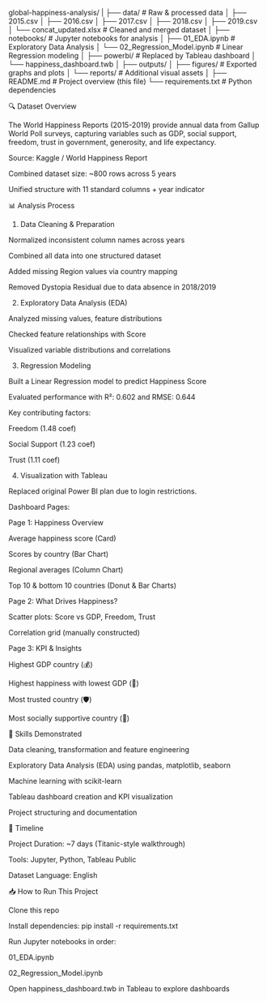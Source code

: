 global-happiness-analysis/
|
├── data/                      # Raw & processed data
│   ├── 2015.csv
│   ├── 2016.csv
│   ├── 2017.csv
│   ├── 2018.csv
│   ├── 2019.csv
│   └── concat_updated.xlsx    # Cleaned and merged dataset
│
├── notebooks/                # Jupyter notebooks for analysis
│   ├── 01_EDA.ipynb          # Exploratory Data Analysis
│   └── 02_Regression_Model.ipynb  # Linear Regression modeling
│
├── powerbi/                  # Replaced by Tableau dashboard
│   └── happiness_dashboard.twb
│
├── outputs/
│   ├── figures/              # Exported graphs and plots
│   └── reports/              # Additional visual assets
│
├── README.md                 # Project overview (this file)
└── requirements.txt          # Python dependencies









🔍 Dataset Overview

The World Happiness Reports (2015-2019) provide annual data from Gallup World Poll surveys, capturing variables such as GDP, social support, freedom, trust in government, generosity, and life expectancy.

Source: Kaggle / World Happiness Report

Combined dataset size: ~800 rows across 5 years

Unified structure with 11 standard columns + year indicator

📊 Analysis Process

1. Data Cleaning & Preparation

Normalized inconsistent column names across years

Combined all data into one structured dataset

Added missing Region values via country mapping

Removed Dystopia Residual due to data absence in 2018/2019

2. Exploratory Data Analysis (EDA)

Analyzed missing values, feature distributions

Checked feature relationships with Score

Visualized variable distributions and correlations

3. Regression Modeling

Built a Linear Regression model to predict Happiness Score

Evaluated performance with R²: 0.602 and RMSE: 0.644

Key contributing factors:

Freedom (1.48 coef)

Social Support (1.23 coef)

Trust (1.11 coef)

4. Visualization with Tableau

Replaced original Power BI plan due to login restrictions.

Dashboard Pages:

Page 1: Happiness Overview

Average happiness score (Card)

Scores by country (Bar Chart)

Regional averages (Column Chart)

Top 10 & bottom 10 countries (Donut & Bar Charts)

Page 2: What Drives Happiness?

Scatter plots: Score vs GDP, Freedom, Trust

Correlation grid (manually constructed)

Page 3: KPI & Insights

Highest GDP country (💰)

Highest happiness with lowest GDP (🧠)

Most trusted country (🛡)

Most socially supportive country (👥)



🚀 Skills Demonstrated

Data cleaning, transformation and feature engineering

Exploratory Data Analysis (EDA) using pandas, matplotlib, seaborn

Machine learning with scikit-learn

Tableau dashboard creation and KPI visualization

Project structuring and documentation

📆 Timeline

Project Duration: ~7 days (Titanic-style walkthrough)

Tools: Jupyter, Python, Tableau Public

Dataset Language: English

📥 How to Run This Project

Clone this repo

Install dependencies: pip install -r requirements.txt

Run Jupyter notebooks in order:

01_EDA.ipynb

02_Regression_Model.ipynb

Open happiness_dashboard.twb in Tableau to explore dashboards